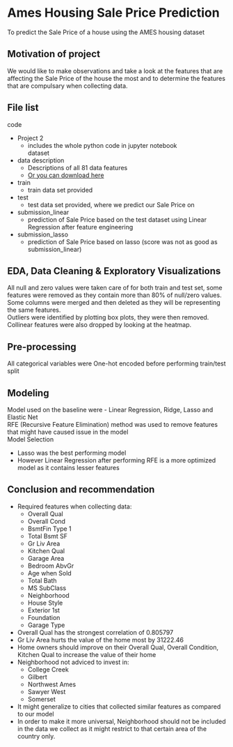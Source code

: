 # Ames Housing Sale Price Prediction

To predict the Sale Price of a house using the AMES housing dataset

## Motivation of project

We would like to make observations and take a look at the features that are affecting the Sale Price of the house the most and to determine the features that are compulsary when collecting data.

## File list

code
- Project 2
    - includes the whole python code in jupyter notebook   
dataset
- data description
    - Descriptions of all 81 data features
    - [Or you can download here](./dataset/data_description.xlsx)
- train
    - train data set provided
- test
    - test data set provided, where we predict our Sale Price on
- submission_linear
    - prediction of Sale Price based on the test dataset using Linear Regression after feature engineering
- submission_lasso
    - prediction of Sale Price based on lasso (score was not as good as submission_linear)

## EDA, Data Cleaning & Exploratory Visualizations
All null and zero values were taken care of for both train and test set, some features were removed as they contain more than 80% of null/zero values.   
Some columns were merged and then deleted as they will be representing the same features.   
Outliers were identified by plotting box plots, they were then removed.   
Collinear features were also dropped by looking at the heatmap.

## Pre-processing
All categorical variables were One-hot encoded before performing train/test split   

## Modeling
Model used on the baseline were - Linear Regression, Ridge, Lasso and Elastic Net   
RFE (Recursive Feature Elimination) method was used to remove features that might have caused issue in the model    
Model Selection   
- Lasso was the best performing model
- However Linear Regression after performing RFE is a more optimized model as it contains lesser features


## Conclusion and recommendation
- Required features when collecting data:
    - Overall Qual
    - Overall Cond
    - BsmtFin Type 1
    - Total Bsmt SF
    - Gr Liv Area
    - Kitchen Qual
    - Garage Area
    - Bedroom AbvGr
    - Age when Sold
    - Total Bath
    - MS SubClass
    - Neighborhood
    - House Style
    - Exterior 1st
    - Foundation
    - Garage Type
- Overall Qual has the strongest correlation of 0.805797
- Gr Liv Area hurts the value of the home most by 31222.46
- Home owners should improve on their Overall Qual, Overall Condition, Kitchen Qual to increase the value of their home
- Neighborhood not adviced to invest in:
    - College Creek
    - Gilbert
    - Northwest Ames
    - Sawyer West
    - Somerset
- It might generalize to cities that collected similar features as compared to our model
- In order to make it more universal, Neighborhood should not be included in the data we collect as it might restrict to that certain area of the country only.
